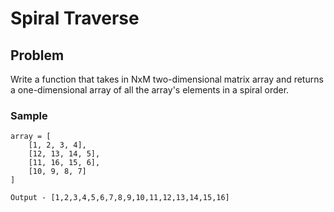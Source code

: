 # Spiral Traverse

## Problem
Write a function that takes in NxM two-dimensional matrix array and returns a one-dimensional array of all the array's elements in a spiral order.

### Sample
```
array = [
    [1, 2, 3, 4],
    [12, 13, 14, 5],
    [11, 16, 15, 6],
    [10, 9, 8, 7]
]

Output - [1,2,3,4,5,6,7,8,9,10,11,12,13,14,15,16]
```
